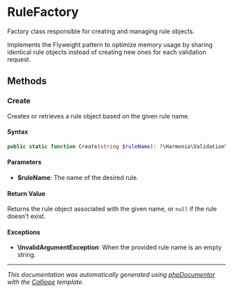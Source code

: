 # RuleFactory

Factory class responsible for creating and managing rule objects.

Implements the Flyweight pattern to optimize memory usage by sharing
identical rule objects instead of creating new ones for each validation
request.

## Methods

### Create

Creates or retrieves a rule object based on the given rule name.

#### Syntax

```php
public static function Create(string $ruleName): ?\Harmonia\Validation\Rules\Rule
```

#### Parameters

- **$ruleName**: The name of the desired rule.

#### Return Value

Returns the rule object associated with the given name, or `null` if the rule doesn't exist.

#### Exceptions

- **\InvalidArgumentException**: When the provided rule name is an empty string.

---

*This documentation was automatically generated using [phpDocumentor](http://www.phpdoc.org/) with the [Calliope](https://github.com/DaphneWebFramework/Calliope) template.*
